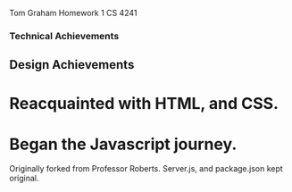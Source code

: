 Tom Graham
Homework 1
CS 4241

### Technical Achievements

## Design Achievements
# Reacquainted with HTML, and CSS.
# Began the Javascript journey.

Originally forked from Professor Roberts. Server.js, and package.json kept original.
